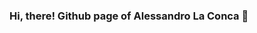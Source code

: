 ### Hi, there! Github page of Alessandro La Conca 👋
<!--
I am building my [github site](https://calonca.github.io/) with all my project.
Check it again in a few days.
-->

<!--
**Calonca/calonca** is a ✨ _special_ ✨ repository because its `README.md` (this file) appears on your GitHub profile.

Here are some ideas to get you started:

- 🔭 I’m currently working on ...
- 🌱 I’m currently learning ...
- 👯 I’m looking to collaborate on ...
- 🤔 I’m looking for help with ...
- 💬 Ask me about ...
- 📫 How to reach me: ...
- 😄 Pronouns: ...
- ⚡ Fun fact: ...
-->
